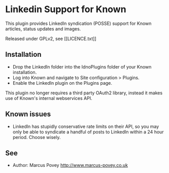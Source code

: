 Linkedin Support for Known
==========================

This plugin provides LinkedIn syndication (POSSE) support for Known articles, status updates and images.

Released under GPLv2, see [[LICENCE.txt]]

Installation
------------

* Drop the LinkedIn folder into the IdnoPlugins folder of your Known installation.
* Log into Known and navigate to Site configuration > Plugins.
* Enable the LinkedIn plugin on the Plugins page.

This plugin no longer requires a third party OAuth2 library, instead it makes use of Known's internal webservices API.

Known issues
------------

* LinkedIn has stupidly conservative rate limits on their API, so you may only be able to syndicate a handful of posts to LinkedIn within a 24 hour period. Choose wisely.

See
---
 * Author: Marcus Povey <http://www.marcus-povey.co.uk> 


